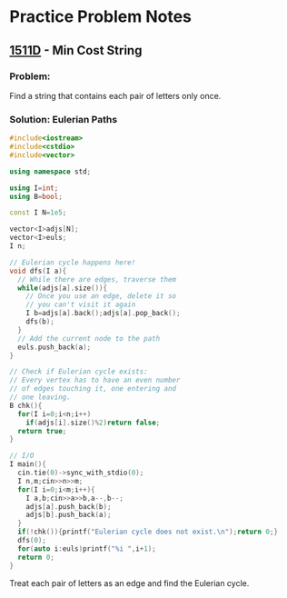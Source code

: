 # Practice Problem Notes

## [1511D](https://codeforces.com/problemset/problem/1511/D) - Min Cost String

### Problem:

Find a string that contains each pair of letters only once.

<h3 id="Eulerian Paths">Solution: Eulerian Paths</h3>

```cpp
#include<iostream>
#include<cstdio>
#include<vector>

using namespace std;

using I=int;
using B=bool;

const I N=1e5;

vector<I>adjs[N];
vector<I>euls;
I n;

// Eulerian cycle happens here!
void dfs(I a){
  // While there are edges, traverse them
  while(adjs[a].size()){
    // Once you use an edge, delete it so
    // you can't visit it again
    I b=adjs[a].back();adjs[a].pop_back();
    dfs(b);
  }
  // Add the current node to the path
  euls.push_back(a);
}

// Check if Eulerian cycle exists:
// Every vertex has to have an even number
// of edges touching it, one entering and
// one leaving.
B chk(){
  for(I i=0;i<n;i++)
    if(adjs[i].size()%2)return false;
  return true;
}

// I/O
I main(){
  cin.tie(0)->sync_with_stdio(0);
  I n,m;cin>>n>>m;
  for(I i=0;i<m;i++){
    I a,b;cin>>a>>b,a--,b--;
    adjs[a].push_back(b);
    adjs[b].push_back(a);
  }
  if(!chk()){printf("Eulerian cycle does not exist.\n");return 0;}
  dfs(0);
  for(auto i:euls)printf("%i ",i+1);
  return 0;
}
```

Treat each pair of letters as an edge and find the Eulerian cycle.

<br>